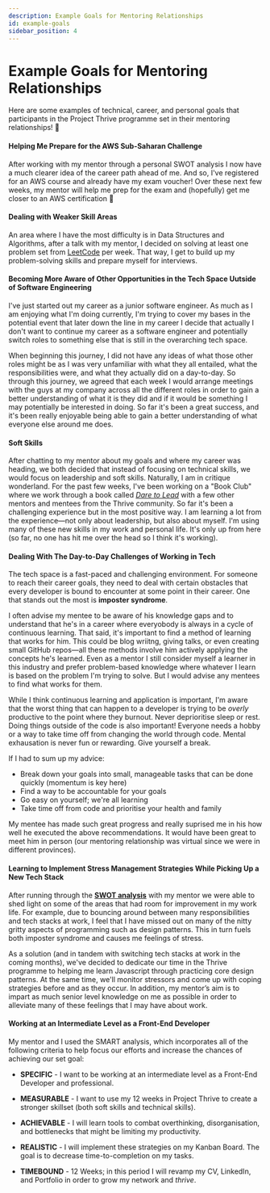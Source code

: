 ```yaml
---
description: Example Goals for Mentoring Relationships
id: example-goals
sidebar_position: 4
---
```


# Example Goals for Mentoring Relationships

Here are some examples of technical, career, and personal goals that participants in the Project Thrive programme set in their mentoring relationships! 🚀

#### Helping Me Prepare for the AWS Sub-Saharan Challenge

After working with my mentor through a personal SWOT analysis I now have a much clearer idea of the career path ahead of me. And so, I've registered for an AWS course and already have my exam voucher! Over these next few weeks, my mentor will help me prep for the exam and (hopefully) get me closer to an AWS certification 🤞

#### Dealing with Weaker Skill Areas

An area where I have the most difficulty is in Data Structures and Algorithms, after a talk with my mentor, I decided on solving at least one problem set from [LeetCode](https://leetcode.com/) per week. That way, I get to build up my problem-solving skills and prepare myself for interviews.

#### Becoming More Aware of Other Opportunities in the Tech Space Uutside of Software Engineering

I've just started out my career as a junior software engineer. As much as I am enjoying what I'm doing currently, I'm trying to cover my bases in the potential event that later down the line in my career I decide that actually I don't want to continue my career as a software engineer and potentially switch roles to something else that is still in the overarching tech space.

When beginning this journey, I did not have any ideas of what those other roles might be as I was very unfamiliar with what they all entailed, what the responsibilities were, and what they actually did on a day-to-day. So through this journey, we agreed that each week I would arrange meetings with the guys at my company across all the different roles in order to gain a better understanding of what it is they did and if it would be something I may potentially be interested in doing. So far it's been a great success, and it's been really enjoyable being able to gain a better understanding of what everyone else around me does.

#### Soft Skills

After chatting to my mentor about my goals and where my career was heading, we both decided that instead of focusing on technical skills, we would focus on leadership and soft skills. Naturally, I am in critique wonderland. For the past few weeks, I've been working on a "Book Club" where we work through a book called [*Dare to Lead*](https://www.amazon.com/Dare-Lead-Brave-Conversations-Hearts/dp/0399592520) with a few other mentors and mentees from the Thrive community. So far it's been a challenging experience but in the most positive way. I am learning a lot from the experience—not only about leadership, but also about myself. I'm using many of these new skills in my work and personal life. It's only up from here (so far, no one has hit me over the head so I think it's working).

#### Dealing With The Day-to-Day Challenges of Working in Tech

The tech space is a fast-paced and challenging environment. For someone to reach their career goals, they need to deal with certain obstacles that every developer is bound to encounter at some point in their career. One that stands out the most is **imposter syndrome**.

I often advise my mentee to be aware of his knowledge gaps and to understand that he's in a career where everyobody is always in a cycle of continuous learning. That said, it's important to find a method of learning that works for him. This could be blog wriitng, giving talks, or even creating small GitHub repos—all these methods involve him actively applying the concepts he's learned. Even as a mentor I still consider myself a learner in this industry and prefer problem-based knowledge where whatever I learn is based on the problem I'm trying to solve. But I would advise any mentees to find what works for them.

While I think continuous learning and application is important, I'm aware that the worst thing that can happen to a developer is trying to be *overly* productive to the point where they burnout. Never deprioritise sleep or rest. Doing things outside of the code is also important! Everyone needs a hobby or a way to take time off from changing the world through code. Mental exhausation is never fun or rewarding. Give yourself a break.

If I had to sum up my advice:
- Break down your goals into small, manageable tasks that can be done quickly (momentum is key here)
- Find a way to be accountable for your goals
- Go easy on yourself; we're all learning
- Take time off from code and prioritise your health and family

My mentee has made such great progress and really suprised me in his how well he executed the above recommendations. It would have been great to meet him in person (our mentoring relationship was virtual since we were in different provinces).

#### Learning to Implement Stress Management Strategies While Picking Up a New Tech Stack

After running through the [**SWOT analysis**](https://www.developermentoring.guide/docs/essential-mentoring-resources/personal-swot-analysis) with my mentor we were able to shed light on some of the areas that had room for improvement in my work life. For example, due to bouncing around between many responsibilities and tech stacks at work, I feel that I have missed out on many of the nitty gritty aspects of programming such as design patterns. This in turn fuels both imposter syndrome and causes me feelings of stress.

As a solution (and in tandem with switching tech stacks at work in the coming months), we've decided to dedicate our time in the Thrive programme to helping me learn Javascript through practicing core design patterns. At the same time, we'll monitor stressors and come up with coping strategies before and as they occur. In addition, my mentor’s aim is to impart as much senior level knowledge on me as possible in order to alleviate many of these feelings that I may have about work.

#### Working at an Intermediate Level as a Front-End Developer

My mentor and I used the SMART analysis, which incorporates all of the following criteria to help focus our efforts and increase the chances of achieving our set goal:

- **SPECIFIC** - I want to be working at an intermediate level as a Front-End Developer and professional.

- **MEASURABLE** - I want to use my 12 weeks in Project Thrive to create a stronger skillset (both soft skills and technical skills).

- **ACHIEVABLE** - I will learn tools to combat overthinking, disorganisation, and bottlenecks that might be limiting my productivity.

- **REALISTIC** - I will implement these strategies on my Kanban Board. The goal is to decrease time-to-completion on my tasks.

- **TIMEBOUND** - 12 Weeks; in this period I will revamp my CV, LinkedIn, and Portfolio in order to grow my network and *thrive*.
